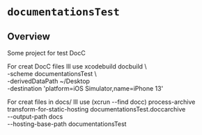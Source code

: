 # ``documentationsTest``


## Overview

Some project for test DocC

For creat DocC files 
Ill use 
xcodebuild docbuild \                 
-scheme documentationsTest \                                 
-derivedDataPath ~/Desktop \
-destination 'platform=iOS Simulator,name=iPhone 13'

For creat files in docs/ 
Ill use (xcrun --find docc) process-archive \
transform-for-static-hosting documentationsTest.doccarchive \
--output-path docs \
--hosting-base-path documentationsTest


